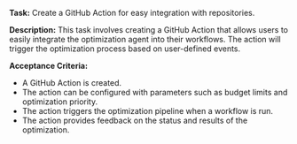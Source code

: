 **Task:** Create a GitHub Action for easy integration with repositories.

**Description:**
This task involves creating a GitHub Action that allows users to easily integrate the optimization agent into their workflows. The action will trigger the optimization process based on user-defined events.

**Acceptance Criteria:**
- A GitHub Action is created.
- The action can be configured with parameters such as budget limits and optimization priority.
- The action triggers the optimization pipeline when a workflow is run.
- The action provides feedback on the status and results of the optimization.
